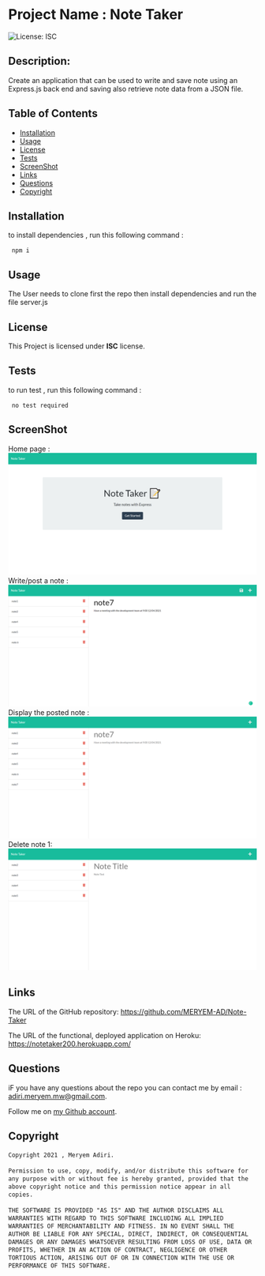 # Project Name :  Note Taker
  ![License: ISC](https://img.shields.io/badge/license-ISC-green)
  ## Description:
  Create an application that can be used to write and save note using an Express.js back end and saving also retrieve note data from a JSON file.
  ## Table of Contents 
  - [Installation](#installation)
  - [Usage](#usage)
  - [License](#license)
  - [Tests](#tests)
  - [ScreenShot](#screenShot)
  - [Links](#links)
  - [Questions](#questions)
  - [Copyright](#copyright)
  ## Installation
  to install dependencies , run this following command :
``` 
 npm i
 ```
  ## Usage
The User needs to clone first the repo then install dependencies and run the file server.js

  ## License
This Project is licensed under **ISC** license.
  ## Tests
  to run test , run this following command :
``` 
 no test required
 ```
 ## ScreenShot 

Home page :
  ![home](./screenshot/home.png) 
Write/post a note :
  ![postNote](./screenshot/postNote.png)
Display the posted note :
  ![get_postedNote](./screenshot/get_postedNote.png)
Delete note 1:
  ![get_Notes](./screenshot/get_Notes.png)
  ## Links 
  The URL of the GitHub repository: https://github.com/MERYEM-AD/Note-Taker

  The URL of the functional, deployed application on Heroku: https://notetaker200.herokuapp.com/
  ## Questions
  iF you have any questions about the repo you can contact me by email : adiri.meryem.mw@gmail.com.

  Follow me on [my Github account](https://github.com/MERYEM-AD).
  ## Copyright

   
```
Copyright 2021 , Meryem Adiri.

Permission to use, copy, modify, and/or distribute this software for any purpose with or without fee is hereby granted, provided that the above copyright notice and this permission notice appear in all copies.

THE SOFTWARE IS PROVIDED "AS IS" AND THE AUTHOR DISCLAIMS ALL WARRANTIES WITH REGARD TO THIS SOFTWARE INCLUDING ALL IMPLIED WARRANTIES OF MERCHANTABILITY AND FITNESS. IN NO EVENT SHALL THE AUTHOR BE LIABLE FOR ANY SPECIAL, DIRECT, INDIRECT, OR CONSEQUENTIAL DAMAGES OR ANY DAMAGES WHATSOEVER RESULTING FROM LOSS OF USE, DATA OR PROFITS, WHETHER IN AN ACTION OF CONTRACT, NEGLIGENCE OR OTHER TORTIOUS ACTION, ARISING OUT OF OR IN CONNECTION WITH THE USE OR PERFORMANCE OF THIS SOFTWARE.

```